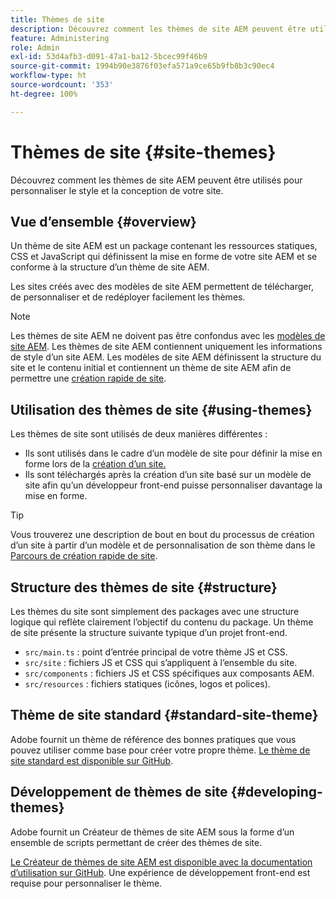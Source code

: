 ```yaml
---
title: Thèmes de site
description: Découvrez comment les thèmes de site AEM peuvent être utilisés pour personnaliser le style et la conception de votre site.
feature: Administering
role: Admin
exl-id: 53d4afb3-d091-47a1-ba12-5bcec99f46b9
source-git-commit: 1994b90e3876f03efa571a9ce65b9fb8b3c90ec4
workflow-type: ht
source-wordcount: '353'
ht-degree: 100%

---
```


# Thèmes de site {#site-themes}

Découvrez comment les thèmes de site AEM peuvent être utilisés pour personnaliser le style et la conception de votre site.

## Vue d’ensemble {#overview}

Un thème de site AEM est un package contenant les ressources statiques, CSS et JavaScript qui définissent la mise en forme de votre site AEM et se conforme à la structure d’un thème de site AEM.

Les sites créés avec des modèles de site AEM permettent de télécharger, de personnaliser et de redéployer facilement les thèmes.

>[!NOTE]
>
>Les thèmes de site AEM ne doivent pas être confondus avec les [modèles de site AEM](site-templates.md). Les thèmes de site AEM contiennent uniquement les informations de style d’un site AEM. Les modèles de site AEM définissent la structure du site et le contenu initial et contiennent un thème de site AEM afin de permettre une [création rapide de site](create-site.md).

## Utilisation des thèmes de site {#using-themes}

Les thèmes de site sont utilisés de deux manières différentes :

* Ils sont utilisés dans le cadre d’un modèle de site pour définir la mise en forme lors de la [création d’un site.](create-site.md)
* Ils sont téléchargés après la création d’un site basé sur un modèle de site afin qu’un développeur front-end puisse personnaliser davantage la mise en forme.

>[!TIP]
>
>Vous trouverez une description de bout en bout du processus de création d’un site à partir d’un modèle et de personnalisation de son thème dans le [Parcours de création rapide de site](/help/journey-sites/quick-site/overview.md).

## Structure des thèmes de site {#structure}

Les thèmes du site sont simplement des packages avec une structure logique qui reflète clairement l’objectif du contenu du package. Un thème de site présente la structure suivante typique d’un projet front-end.

* `src/main.ts` : point d’entrée principal de votre thème JS et CSS.
* `src/site` : fichiers JS et CSS qui s’appliquent à l’ensemble du site.
* `src/components` : fichiers JS et CSS spécifiques aux composants AEM.
* `src/resources` : fichiers statiques (icônes, logos et polices).

## Thème de site standard {#standard-site-theme}

Adobe fournit un thème de référence des bonnes pratiques que vous pouvez utiliser comme base pour créer votre propre thème. [Le thème de site standard est disponible sur GitHub](https://github.com/adobe/aem-site-template-standard/tree/main/theme).

## Développement de thèmes de site {#developing-themes}

Adobe fournit un Créateur de thèmes de site AEM sous la forme d’un ensemble de scripts permettant de créer des thèmes de site.

[Le Créateur de thèmes de site AEM est disponible avec la documentation d’utilisation sur GitHub](https://github.com/adobe/aem-site-theme-builder). Une expérience de développement front-end est requise pour personnaliser le thème.
